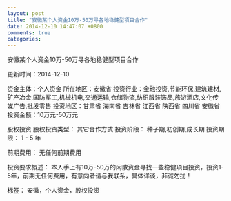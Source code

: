 ```yaml
---
layout: post
title: "安徽某个人资金10万-50万寻各地稳健型项目合作"
date: 2014-12-10 14:47:07 +0800
comments: true
categories: 
---
```

安徽某个人资金10万-50万寻各地稳健型项目合作



更新时间：2014-12-10

资金主体：个人资金
所在地区：安徽省
投资行业：金融投资,节能环保,建筑建材,矿产冶金,国防军工,机械机电,交通运输,仓储物流,纺织服装饰品,旅游酒店,文化传媒广告,批发零售
投资地区：甘肃省 海南省 吉林省 江西省 陕西省 四川省 安徽省
投资金额：10万元-50万元

股权投资
股权投资类型：
                            其它合作方式 
                                                                                投资阶段：
                            种子期,初创期,成长期 
                                                                                                                                        投资期限：
                            1 - 5 年

前期费用：
无任何前期费用

投资要求概述：
本人手上有10万-50万的闲散资金寻找一些稳健项目投资，投资1-5年，前期无任何费用，有意向者请与我联系，具体详谈，非诚勿扰！

标签：
安徽，个人资金，股权投资

